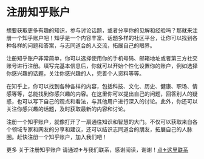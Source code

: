# 注册知乎账户

想要获取更多有趣的知识，参与讨论话题，或者分享你的见解和经验吗？那就来注册一个知乎账户吧！知乎是一个内容丰富、话题多样的社区平台，让你可以找到各种各样的问题和答案，与志同道合的人交流，拓展自己的眼界。

注册知乎账户非常简单，你可以选择使用你的手机号码、邮箱地址或者第三方社交账号进行注册。填写完基本信息后，你就可以开始个性化设置你的账户，例如选择你感兴趣的话题，关注你感兴趣的人，完善个人资料等等。

在知乎上，你可以找到各种各样的内容，包括科技、文化、历史、健康、职场、情感等等，总能找到你感兴趣的内容。在这里你可以提出自己的问题，回答别人的疑惑，也可以写下自己的观点和看法，与其他用户进行深入的讨论。此外，你还可以关注你感兴趣的话题，及时获取最新的内容和讨论。

注册一个知乎账户，就像打开了一扇通往知识和智慧的大门。不仅可以获取来自各个领域专家和网友的分享和建议，还可以结识志同道合的朋友，拓展自己的人脉圈。赶快注册一个知乎账户，加入我们吧！

更多 关于注册知乎账户 请通过✈与我们联系，感谢阅读，谢谢！[点✈这里联系](https://ads.k02.cc)
